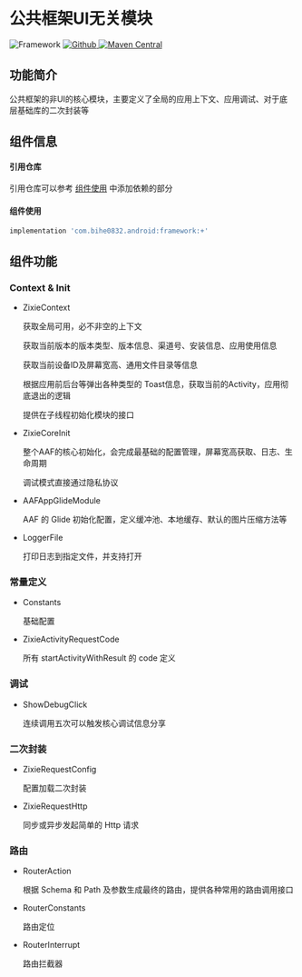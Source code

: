# 公共框架UI无关模块

![Framework](https://img.shields.io/badge/AndroidAppFactory-Framework-brightgreen)
[ ![Github](https://img.shields.io/badge/Github-Framework-brightgreen?style=social) ](https://github.com/bihe0832/AndroidAppFactory/tree/master/Framework)
[ ![Maven Central](https://img.shields.io/maven-central/v/com.bihe0832.android/framework) ](https://search.maven.org/artifact/com.bihe0832.android/framework)

## 功能简介

公共框架的非UI的核心模块，主要定义了全局的应用上下文、应用调试、对于底层基础库的二次封装等

## 组件信息

#### 引用仓库

引用仓库可以参考 [组件使用](./../start.md) 中添加依赖的部分

#### 组件使用

```groovy
implementation 'com.bihe0832.android:framework:+'
```
## 组件功能

### Context & Init

-  ZixieContext

    获取全局可用，必不非空的上下文

    获取当前版本的版本类型、版本信息、渠道号、安装信息、应用使用信息
    
    获取当前设备ID及屏幕宽高、通用文件目录等信息

    根据应用前后台等弹出各种类型的 Toast信息，获取当前的Activity，应用彻底退出的逻辑
    
    提供在子线程初始化模块的接口

- ZixieCoreInit

    整个AAF的核心初始化，会完成最基础的配置管理，屏幕宽高获取、日志、生命周期

    调试模式直接通过隐私协议

- AAFAppGlideModule

    AAF 的 Glide 初始化配置，定义缓冲池、本地缓存、默认的图片压缩方法等

- LoggerFile

    打印日志到指定文件，并支持打开

### 常量定义

- Constants

    基础配置

- ZixieActivityRequestCode

    所有 startActivityWithResult 的 code 定义

### 调试

- ShowDebugClick

    连续调用五次可以触发核心调试信息分享

### 二次封装

- ZixieRequestConfig

    配置加载二次封装

- ZixieRequestHttp

    同步或异步发起简单的 Http 请求

### 路由

- RouterAction

    根据 Schema 和 Path 及参数生成最终的路由，提供各种常用的路由调用接口

- RouterConstants

    路由定位

- RouterInterrupt

    路由拦截器